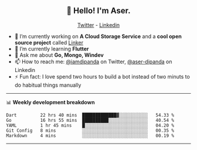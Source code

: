 <h2 align="center">👋 Hello! I'm Aser.</h2>
<p align="center">
  <a href="https://twitter.com/iamdipanda">Twitter</a> - 
  <a href="https://www.linkedin.com/in/aser-dipanda/">Linkedin</a>
</p>


- 🔭 I’m currently working on **A Cloud Storage Service** and a **cool open source project** called [Linker](https://github.com/DipandaAser/linker)
- 🌱 I’m currently learning **Flutter**
- 💬 Ask me about **Go, Mongo, Windev**
- 📫 How to reach me: [@iamdipanda](https://twitter.com/iamdipanda) on Twitter, [@aser-dipanda](https://www.linkedin.com/in/aser-dipanda/) on Linkedin
- ⚡ Fun fact: I love spend two hours to build a bot instead of two minuts to do habitual things manually

-------

📊 **Weekly development breakdown**

<!--START_SECTION:waka-->
```text
Dart         22 hrs 40 mins  █████████████▓░░░░░░░░░░░   54.33 % 
Go           16 hrs 55 mins  ██████████░░░░░░░░░░░░░░░   40.54 % 
YAML         1 hr 45 mins    █░░░░░░░░░░░░░░░░░░░░░░░░   04.20 % 
Git Config   8 mins          ░░░░░░░░░░░░░░░░░░░░░░░░░   00.35 % 
Markdown     4 mins          ░░░░░░░░░░░░░░░░░░░░░░░░░   00.19 % 
```
<!--END_SECTION:waka-->

-------
